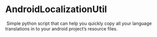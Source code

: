 # AndroidLocalizationUtil
 Simple python script that can help you quickly copy all your language translations in to your android project’s resource files.
